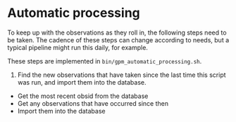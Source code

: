 # Automatic processing

To keep up with the observations as they roll in, the following steps need to be taken.
The cadence of these steps can change according to needs, but a typical pipeline might run this daily, for example.

These steps are implemented in `bin/gpm_automatic_processing.sh`.

1. Find the new observations that have taken since the last time this script was run, and import them into the database.
  - Get the most recent obsid from the database
  - Get any observations that have occurred since then
  - Import them into the database

